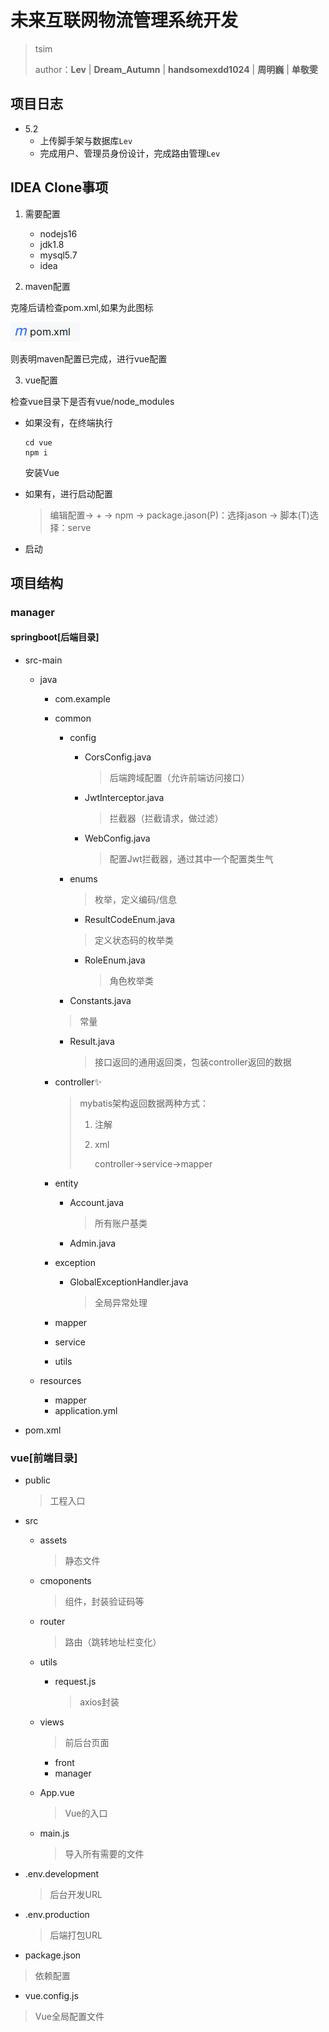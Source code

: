 # 未来互联网物流管理系统开发

> tsim
>
> author：**Lev** | **Dream_Autumn** | **handsomexdd1024** | **周明巍** | **单敬雯**

## 项目日志



- 5.2
  - 上传脚手架与数据库`Lev`
  - 完成用户、管理员身份设计，完成路由管理`Lev`



## IDEA Clone事项

1. 需要配置
   - nodejs16
   - jdk1.8
   - mysql5.7
   - idea



2. maven配置

克隆后请检查pom.xml,如果为此图标

![image-20240502150621818](README.assets/image-20240502150621818.png)

则表明maven配置已完成，进行vue配置



3. vue配置

检查vue目录下是否有vue/node_modules

- 如果没有，在终端执行

  ```
  cd vue
  npm i
  ```

  安装Vue

- 如果有，进行启动配置

  > 编辑配置-> + -> npm -> package.jason(P)：选择jason -> 脚本(T)选择：serve

- 启动



## 项目结构



### manager



#### springboot[后端目录]



- src-main

  - java

    - com.example

    - common

      - config

        - CorsConfig.java

          > 后端跨域配置（允许前端访问接口）

        - JwtInterceptor.java

          > 拦截器（拦截请求，做过滤）

        - WebConfig.java

          > 配置Jwt拦截器，通过其中一个配置类生气

      - enums

        > 枚举，定义编码/信息

        - ResultCodeEnum.java

        > 定义状态码的枚举类

        - RoleEnum.java

          > 角色枚举类

      - Constants.java

      > 常量

      - Result.java

        > 接口返回的通用返回类，包装controller返回的数据

    - controller✨

      > mybatis架构返回数据两种方式：
      >
      > 1. 注解
      >
      > 2. xml
      >
      >    controller->service->mapper

    - entity

      - Account.java

        > 所有账户基类

      - Admin.java

    - exception

      - GlobalExceptionHandler.java

        > 全局异常处理

    - mapper

    - service

    - utils

  - resources

    - mapper
    - application.yml

- pom.xml

### vue[前端目录]



- public

  > 工程入口

- src

  - assets

    > 静态文件

  - cmoponents

    > 组件，封装验证码等

  - router

    > 路由（跳转地址栏变化）

  - utils

    - request.js

      > axios封装

  - views

    > 前后台页面

    - front
    - manager

  - App.vue

    > Vue的入口

  - main.js

    > 导入所有需要的文件

- .env.development

  > 后台开发URL

- .env.production

  > 后端打包URL

- package.json

> 依赖配置

- vue.config.js

> Vue全局配置文件

